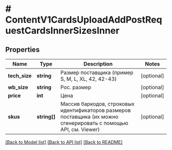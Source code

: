 # # ContentV1CardsUploadAddPostRequestCardsInnerSizesInner

## Properties

Name | Type | Description | Notes
------------ | ------------- | ------------- | -------------
**tech_size** | **string** | Размер поставщика (пример S, M, L, XL, 42, 42-43) | [optional]
**wb_size** | **string** | Рос. размер | [optional]
**price** | **int** | Цена | [optional]
**skus** | **string[]** | Массив баркодов, строковых идентификаторов размеров поставщика (их можно сгенерировать с помощью API, см. Viewer) | [optional]

[[Back to Model list]](../../README.md#models) [[Back to API list]](../../README.md#endpoints) [[Back to README]](../../README.md)
